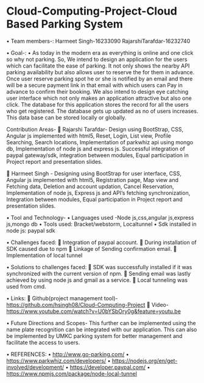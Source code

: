 # Cloud-Computing-Project-Cloud Based Parking System
• Team members-: Harmeet Singh-16233090 
                 RajarshiTarafdar-16232740
                 
                 

• Goal-:
• As today in the modern era as everything is online and one click so why not parking. So, We intend to design an application for the users which can facilitate the ease of parking. It not only shows the nearby API parking availability but also allows user to reserve the for them in advance. Once user reserve parking spot he or she is notified by an email and there will be a secure payment link in that email with which users can
Pay in advance to confirm their booking. We also intend to design eye catching user interface which not only makes an application attractive but also one click. The database for this application stores the record for all the users who get registered. The database gets up updated as no of users increases. This data base can be stored locally or globally.

Contribution Areas- 
	Rajarshi Tarafdar-  Design using BootStrap, CSS, Angular js implemented with html5, Reset, Login, List view, Profile Searching, Search locations, Implementation of parkwhiz api using mongo db, Implementation of node js and express js. Successful integration of paypal gateway/sdk, integration between modules, Equal participation in Project report and presentation slides. 

	Harmeet Singh - Designing using BootStrap for user interface, CSS, Angular js implemented with html5, Registration page, Map view and Fetching data, Deletion and account updation, Cancel Reservation, Implementation of node js, Express js and API’s fetching synchronization, Integration between modules, Equal participation in Project report and presentation slides. 


•	Tool and Technology-
•	Languages used -Node js,css,angular js,express js,mongo db
•	Tools used: Bracket/webstorm, Localtunnel
•	Sdk installed in node js: paypal sdk


•	Challenges faced:
	Integration of paypal account.
	 During installation of SDK caused due to npm
	Linkage of Sending confirmation email.
	Implementation of local tunnel
 
•	Solutions to challenges faced:
	SDK was successfully installed if it was synchronized with the current version of npm.
	Sending email was lastly achieved by using node js and gmail as a service.
	Local tunneling was used from cmd.

•	Links:
	Github(project management tool)-
https://github.com/hsingh08/Cloud-Computing-Project
	Video-    https://www.youtube.com/watch?v=U0bYSbOry0g&feature=youtu.be 

•	Future Directions and Scopes- 
This further can be implemented using the name plate recognition can be integrated with our application. This can also be implemented by UMKC parking system for better management and facilitate the access to users. 


•	REFERENCES:
•	http://www.go-parking.com/ 
•	https://www.parkwhiz.com/developers/ 
•	https://nodejs.org/en/get-involved/development/ 
•	https://developer.paypal.com/ 
•	https://www.npmjs.com/package/node-local-tunnel 


